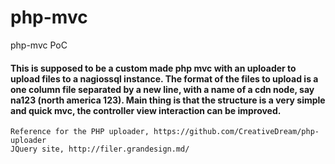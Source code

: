 # php-mvc
php-mvc PoC

#### This is supposed to be a custom made php mvc with an uploader to upload files to a nagiossql instance. The format of the files to upload is a one column file separated by a new line, with a name of a cdn node, say na123 (north america 123). Main thing is that the structure is a very simple and quick mvc, the controller view interaction can be improved.

```
Reference for the PHP uploader, https://github.com/CreativeDream/php-uploader
JQuery site, http://filer.grandesign.md/
```

